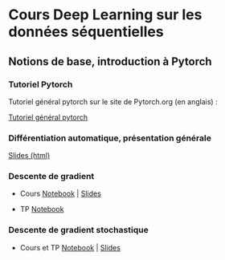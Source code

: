 # Cours Deep Learning sur les données séquentielles

## Notions de base, introduction à Pytorch

### Tutoriel Pytorch

Tutoriel général pytorch sur le site de Pytorch.org (en anglais) :

[Tutoriel général pytorch](https://pytorch.org/tutorials/beginner/blitz/tensor_tutorial.html#sphx-glr-beginner-blitz-tensor-tutorial-py)

### Différentiation automatique, présentation générale


[Slides (html)](https://fradav.github.io/Cours-Deep-Learning/ad.html)


### Descente de gradient

- Cours [Notebook](./Descente%20de%20gradient.ipynb) | [Slides](./descente-de-gradient.pdf)  

- TP [Notebook](./TP%20descente%20de%20gradient%20pytorch%20-%202020.ipynb)
  
### Descente de gradient stochastique

- Cours et TP  [Notebook](./SGD%20Théorie%20et%20Pratique-2020.ipynb) | [Slides](./sgd.pdf)
  


